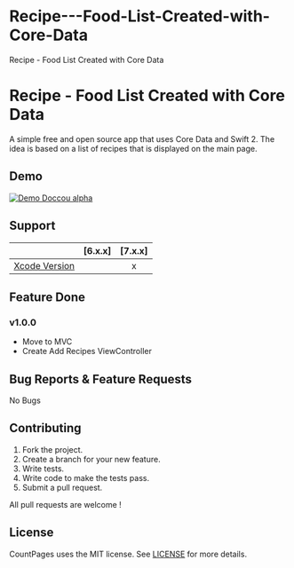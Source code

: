 # Recipe---Food-List-Created-with-Core-Data
Recipe -  Food List Created with Core Data
# Recipe - Food List Created with Core Data

A simple free and open source app that uses Core Data and Swift 2. The idea is based on a list of recipes that is displayed on the main page.

## Demo

[![Demo Doccou alpha](https://github.com/mihailsalari/Recipe---Food-List-Created-with-Core-Data/blob/master/img/Video.png?raw=true)](https://www.youtube.com/watch?v=fO1AEeV6lPo)

## Support

|                       |  [6.x.x]  |  [7.x.x]  | 
| --------------------- |:---------:|:---------:|
| [Xcode Version ][1]   |           |     x     |


[1]: http://developer.apple.com/xcode/


## Feature Done 


### v1.0.0

* Move to MVC
* Create Add Recipes ViewController

## Bug Reports & Feature Requests

No Bugs

## Contributing

1. Fork the project.
2. Create a branch for your new feature.
3. Write tests.
4. Write code to make the tests pass.
5. Submit a pull request.

All pull requests are welcome !

## License

CountPages uses the MIT license. See [LICENSE](https://github.com/mihailsalari/Recipe---Food-List-Created-with-Core-Data/blob/master/LICENSE) for more details.
